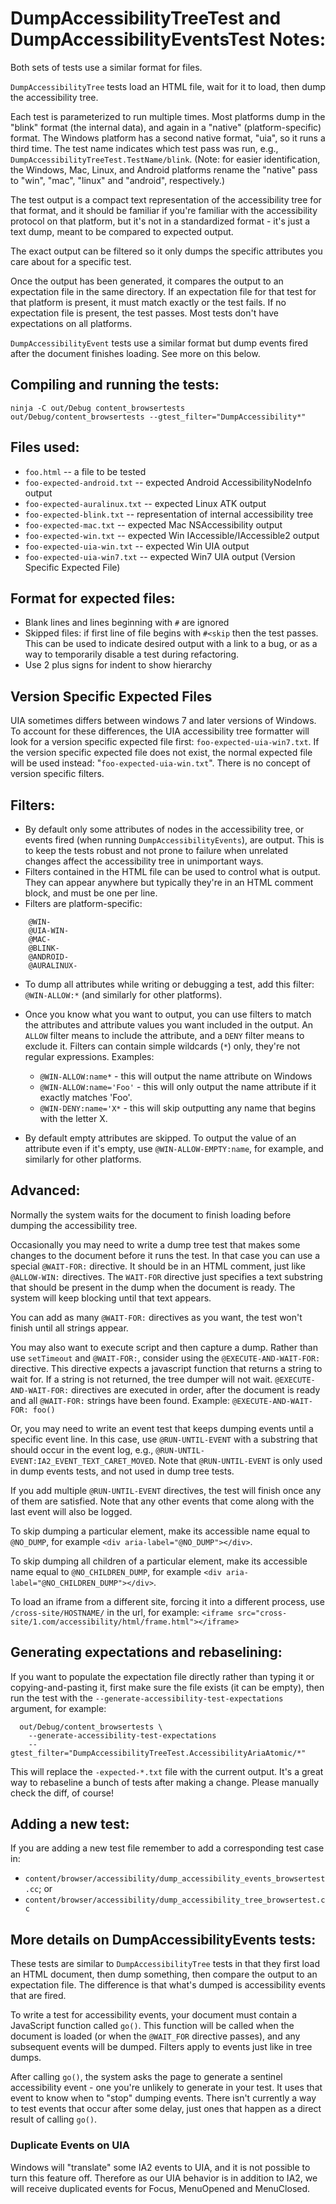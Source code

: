 # DumpAccessibilityTreeTest and DumpAccessibilityEventsTest Notes:

Both sets of tests use a similar format for files.

`DumpAccessibilityTree` tests load an HTML file, wait for it to load, then
dump the accessibility tree.

Each test is parameterized to run multiple times.  Most platforms dump in the
"blink" format (the internal data), and again in a "native" (platform-specific)
format.  The Windows platform has a second native format, "uia", so it runs a
third time.  The test name indicates which test pass was run, e.g.,
`DumpAccessibilityTreeTest.TestName/blink`.  (Note: for easier identification,
the Windows, Mac, Linux, and Android platforms rename the "native" pass to
"win", "mac", "linux" and "android", respectively.)

The test output is a compact text representation of the accessibility tree
for that format, and it should be familiar if you're familiar with the
accessibility protocol on that platform, but it's not in a standardized
format - it's just a text dump, meant to be compared to expected output.

The exact output can be filtered so it only dumps the specific attributes
you care about for a specific test.

Once the output has been generated, it compares the output to an expectation
file in the same directory. If an expectation file for that test for that
platform is present, it must match exactly or the test fails. If no
expectation file is present, the test passes. Most tests don't have
expectations on all platforms.

`DumpAccessibilityEvent` tests use a similar format but dump events fired after
the document finishes loading. See more on this below.

## Compiling and running the tests:
```
ninja -C out/Debug content_browsertests
out/Debug/content_browsertests --gtest_filter="DumpAccessibility*"
```

## Files used:

* `foo.html` -- a file to be tested
* `foo-expected-android.txt` -- expected Android AccessibilityNodeInfo output
* `foo-expected-auralinux.txt` -- expected Linux ATK output
* `foo-expected-blink.txt` -- representation of internal accessibility tree
* `foo-expected-mac.txt` -- expected Mac NSAccessibility output
* `foo-expected-win.txt` -- expected Win IAccessible/IAccessible2 output
* `foo-expected-uia-win.txt` -- expected Win UIA output
* `foo-expected-uia-win7.txt` -- expected Win7 UIA output (Version Specific
  Expected File)

## Format for expected files:

* Blank lines and lines beginning with `#` are ignored
* Skipped files: if first line of file begins with `#<skip` then the
  test passes. This can be used to indicate desired output with a link
  to a bug, or as a way to temporarily disable a test during refactoring.
* Use 2 plus signs for indent to show hierarchy

## Version Specific Expected Files

UIA sometimes differs between windows 7 and later versions of
Windows. To account for these differences, the UIA accessibility
tree formatter will look for a version specific expected file first:
`foo-expected-uia-win7.txt`. If the version specific expected file
does not exist, the normal expected file will be used instead:
"`foo-expected-uia-win.txt`". There is no concept of version
specific filters.

## Filters:

* By default only some attributes of nodes in the accessibility tree, or
  events fired (when running `DumpAccessibilityEvents`), are output.
  This is to keep the tests robust and not prone to failure when unrelated
  changes affect the accessibility tree in unimportant ways.
* Filters contained in the HTML file can be used to control what is output.
  They can appear anywhere but typically they're in an HTML comment block,
  and must be one per line.
* Filters are platform-specific:
```
    @WIN-
    @UIA-WIN-
    @MAC-
    @BLINK-
    @ANDROID-
    @AURALINUX-
```
* To dump all attributes while writing or debugging a test, add this filter:
  `@WIN-ALLOW:*` (and similarly for other platforms).
* Once you know what you want to output, you can use filters to match the
  attributes and attribute values you want included in the output. An
  `ALLOW` filter means to include the attribute, and a `DENY` filter means to
  exclude it. Filters can contain simple wildcards (`*`) only, they're not
  regular expressions. Examples:

  - `@WIN-ALLOW:name*` - this will output the name attribute on Windows
  - `@WIN-ALLOW:name='Foo'` - this will only output the name attribute if it
    exactly matches 'Foo'.
  - `@WIN-DENY:name='X*` - this will skip outputting any name that begins with
    the letter X.

* By default empty attributes are skipped. To output the value of an attribute
  even if it's empty, use `@WIN-ALLOW-EMPTY:name`, for example, and similarly
  for other platforms.


## Advanced:

Normally the system waits for the document to finish loading before dumping
the accessibility tree.

Occasionally you may need to write a dump tree test that makes some changes to
the document before it runs the test. In that case you can use a special
`@WAIT-FOR:` directive. It should be in an HTML comment, just like
`@ALLOW-WIN:` directives. The `WAIT-FOR` directive just specifies a text
substring that should be present in the dump when the document is ready. The
system will keep blocking until that text appears.

You can add as many `@WAIT-FOR:` directives as you want, the test won't finish
until all strings appear.

You may also want to execute script and then capture a dump. Rather than use
`setTimeout` and `@WAIT-FOR:`, consider using the `@EXECUTE-AND-WAIT-FOR:`
directive. This directive expects a javascript function that returns a string to
wait for. If a string is not returned, the tree dumper will not wait.
`@EXECUTE-AND-WAIT-FOR:` directives are executed in order, after the document is
ready and all `@WAIT-FOR:` strings have been found.
Example: `@EXECUTE-AND-WAIT-FOR: foo()`

Or, you may need to write an event test that keeps dumping events until a
specific event line. In this case, use `@RUN-UNTIL-EVENT` with a substring that
should occur in the event log, e.g.,
`@RUN-UNTIL-EVENT:IA2_EVENT_TEXT_CARET_MOVED`. Note that `@RUN-UNTIL-EVENT` is
only used in dump events tests, and not used in dump tree tests.

If you add multiple `@RUN-UNTIL-EVENT` directives, the test will finish once any
of them are satisfied. Note that any other events that come along with the last
event will also be logged.

To skip dumping a particular element, make its accessible name equal to
`@NO_DUMP`, for example `<div aria-label="@NO_DUMP"></div>`.

To skip dumping all children of a particular element, make its accessible
name equal to `@NO_CHILDREN_DUMP`, for example
`<div aria-label="@NO_CHILDREN_DUMP"></div>`.

To load an iframe from a different site, forcing it into a different process,
use `/cross-site/HOSTNAME/` in the url, for example:
`<iframe src="cross-site/1.com/accessibility/html/frame.html"></iframe>`

## Generating expectations and rebaselining:

If you want to populate the expectation file directly rather than typing it
or copying-and-pasting it, first make sure the file exists (it can be empty),
then run the test with the `--generate-accessibility-test-expectations`
argument, for example:
```
  out/Debug/content_browsertests \
    --generate-accessibility-test-expectations
    --gtest_filter="DumpAccessibilityTreeTest.AccessibilityAriaAtomic/*"
```
This will replace the `-expected-*.txt` file with the current output. It's
a great way to rebaseline a bunch of tests after making a change. Please
manually check the diff, of course!

## Adding a new test:

If you are adding a new test file remember to add a corresponding test case in:
* `content/browser/accessibility/dump_accessibility_events_browsertest.cc`; or
* `content/browser/accessibility/dump_accessibility_tree_browsertest.cc`

## More details on DumpAccessibilityEvents tests:

These tests are similar to `DumpAccessibilityTree` tests in that they first
load an HTML document, then dump something, then compare the output to
an expectation file. The difference is that what's dumped is accessibility
events that are fired.

To write a test for accessibility events, your document must contain a
JavaScript function called `go()`. This function will be called when the
document is loaded (or when the `@WAIT_FOR` directive passes), and any
subsequent events will be dumped. Filters apply to events just like in tree
dumps.

After calling `go()`, the system asks the page to generate a sentinel
accessibility event - one you're unlikely to generate in your test. It uses
that event to know when to "stop" dumping events. There isn't currently a
way to test events that occur after some delay, just ones that happen as
a direct result of calling `go()`.

### Duplicate Events on UIA
Windows will "translate" some IA2 events to UIA, and it is not
possible to turn this feature off. Therefore as our UIA behavior is in addition
to IA2, we will receive duplicated events for Focus, MenuOpened and MenuClosed.
